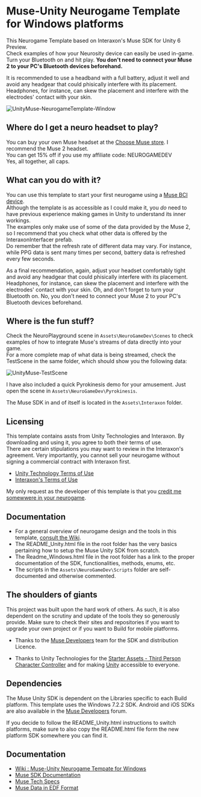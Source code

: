 # Muse-Unity Neurogame Template for Windows platforms

This Neurogame Template based on Interaxon's Muse SDK for Unity 6 Preview.  
Check examples of how your Neurosity device can easily be used in-game.  
Turn your Bluetooth on and hit play. **You don't need to connect your Muse 2 to your PC's Bluetooth devices beforehand.**  

It is recommended to use a headband with a full battery, adjust it well and avoid any headgear that could phisically interfere with its placement.  
Headphones, for instance, can skew the placement and interfere with the electrodes' contact with your skin.

![UnityMuse-NeurogameTemplate-Window](https://github.com/user-attachments/assets/81d5d1fa-91e6-4e93-813d-99f146cecb59)

## Where do I get a neuro headset to play?

You can buy your own Muse headset at the [Choose Muse store](https://choosemuse.com/). I recommend the Muse 2 headset.  
You can get 15% off if you use my affiliate code: NEUROGAMEDEV  
Yes, all together, all caps.  

## What can you do with it?

You can use this template to start your first neurogame using a [Muse BCI device](https://choosemuse.com/).  
Although the template is as accessible as I could make it, you *do* need to have previous experience making games in Unity to understand its inner workings.  
The examples only make use of some of the data provided by the Muse 2, so I recommend that you check what other data is offered by the InteraxonInterfacer prefab.  
Do remember that the refresh rate of different data may vary. For instance, while PPG data is sent many times per second, battery data is refreshed every few seconds.  

As a final recommendation, again, adjust your headset comfortably tight and avoid any headgear that could phisically interfere with its placement.  
Headphones, for instance, can skew the placement and interfere with the electrodes' contact with your skin.
Oh, and don't forget to turn your Bluetooth on. No, you don't need to connect your Muse 2 to your PC's Bluetooth devices beforehand.

## Where is the fun stuff?

Check the NeuroPlayground scene in `Assets\NeuroGameDev\Scenes` to check examples of how to integrate Muse's streams of data directly into your game.  
For a more complete map of what data is being streamed, check the TestScene in the same folder, which should show you the following data:  

![UnityMuse-TestScene](https://github.com/user-attachments/assets/c598fb41-75d6-4a85-b8e4-5e70f5c1c87e)

I have also included a quick Pyrokinesis demo for your amusement. Just open the scene in `Assets\NeuroGameDev\Pyrokinesis`.  

The Muse SDK in and of itself is located in the `Assets\Interaxon` folder.

## Licensing

This template contains assts from Unity Technologies and Interaxon. By downloading and using it, you agree to both their terms of use.  
There are certain stipulations you may want to review in the Interaxon's agreement.
Very importantly, you cannot sell your neurogame without signing a commercial contract with Interaxon first.

- [Unity Technology Terms of Use](https://unity.com/legal/terms-of-service)
- [Interaxon's Terms of Use](https://github.com/neurogamedev/MuseUnity-NeurogameTemplate-Windows/blob/main/Third_Party_Development_Non_Commercial_Agreement.pdf)

My only request as the developer of this template is that you [credit me somewwere in your neurogame](https://creativecommons.org/licenses/by-sa/4.0/deed.en).

## Documentation

- For a general overview of neurogame design and the tools in this template, [consult the Wiki](https://github.com/neurogamedev/MuseUnity-Windows-NeurogameTemplate/wiki).
- The README_Unity.html file in the root folder has the very basics pertaining how to setup the Muse Unity SDK from scratch.
- The Readme_Windows.html file in the root folder has a link to the proper documentation of the SDK, functionalities, methods, enums, etc.
- The scripts in the `Assets\NeuroGameDev\Scripts` folder are self-documented and otherwise commented.

## The shoulders of giants

This project was built upon the hard work of others. As such, it is also dependent on the scrutiny and update of the tools they so generously provide. Make sure to check their sites and repositories if you want to upgrade your own project or if you want to Build for mobile platforms.

- Thanks to the [Muse Developers](https://choosemuse.com/pages/developers) team for the SDK and distribution Licence.

- Thanks to Unity Technologies for the [Starter Assets - Third Person Character Controller](https://assetstore.unity.com/packages/essentials/starter-assets-third-person-character-controller-196526) and for making [Unity](https://unity.com//) accessible to everyone.

## Dependencies

The Muse Unity SDK is dependent on the Libraries specific to each Build platform. This template uses the Windows 7.2.2 SDK. Android and iOS SDKs are also available in the [Muse Developers](https://choosemuse.com/pages/developers) forum.

If you decide to follow the README_Unity.html instructions to switch platforms, make sure to also copy the README.html file form the new platform SDK somewhere you can find it.

## Documentation

- [Wiki : Muse-Unity Neurogame Tempate for Windows](https://github.com/neurogamedev/MuseUnity-Windows-NeurogameTemplate/wiki)
- [Muse SDK Documentation](https://github.com/neurogamedev/MuseUnity-NeurogameTemplate-Windows/blob/main/doc/index.html)
- [Muse Tech Specs](https://www.eegsales.com/Shared/images/General%20Use/PDF%20Files/Muse_Technical_Specs.pdf)
- [Muse Data in EDF Format](https://us.v-cdn.net/6031894/uploads/90WW95XRQ1DY/muse-data-in-edf-format-283-29.pdf)
